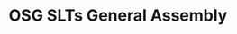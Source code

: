 ---
title: OSG SLTs General Assembly
redirect_to: https://lettucemeet.com/l/GxqKn
redirect_from: 
  - /OSGSLTSGA23
  - /osgsltsga23
---